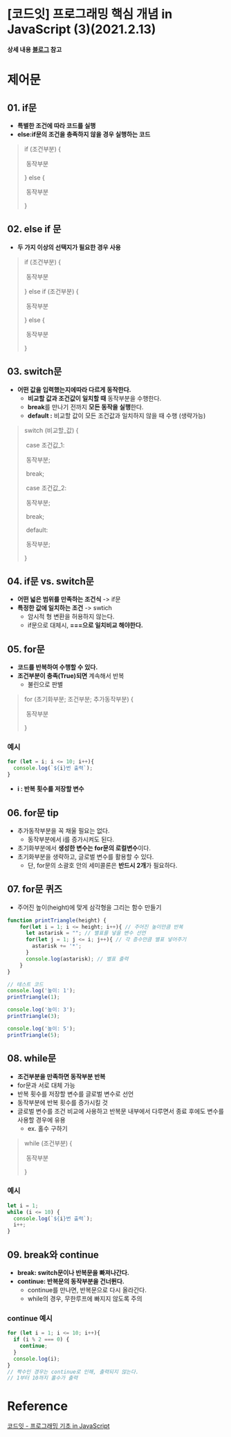 # [코드잇] 프로그래밍 핵심 개념 in JavaScript (3)(2021.2.13)



**상세 내용 [블로그](https://greedysiru.tistory.com/201?category=860707) 참고**



# 제어문

## 01. if문

* **특별한 조건에 따라 코드를 실행**
* **else:if문의 조건을 충족하지 않을 경우 실행하는 코드**

> if (조건부분) {
>
> ​		동작부분
>
> } else {
>
> ​		동작부분
>
> }



## 02. else if 문

* **두 가지 이상의 선택지가 필요한 경우 사용**

> if (조건부분) {
>
> ​		동작부분
>
> } else if (조건부분) {
>
> ​		동작부분
>
> } else {
>
> ​		동작부분
>
> }



## 03. switch문

* **어떤 값을 입력했는지에따라 다르게 동작한다.**
  * **비교할 값과 조건값이 일치할 때** 동작부분을 수행한다.
  * **break**를 만나기 전까지 **모든 동작을 실행**한다.
  * **default :** 비교할 값이 모든 조건값과 일치하지 않을 때 수행 (생략가능)

> switch (비교할_값) {
>
> ​	case 조건값_1:
>
> ​		동작부분;
>
> ​		break;
>
> ​	case 조건값_2:
>
> ​		동작부분;
>
> ​		break;
>
> ​	default:
>
> ​		동작부분;
>
> }



## 04. if문 vs. switch문

* **어떤 넓은 범위를 만족하는 조건식** -> if문
* **특정한 값에 일치하는 조건** -> swtich
  * 암시적 형 변환을 허용하지 않는다.
  * if문으로 대체시, **===으로 일치비교 해야한다.**



## 05. for문

* **코드를 반복하여 수행할 수 있다.**
* **조건부분이 충족(True)되면** 계속해서 반복
  * 불린으로 판별

> for (초기화부분; 조건부분; 추가동작부분) {
>
> ​		동작부분
>
> }



### 예시

```JavaScript
for (let = i; i <= 10; i++){
  console.log(`${i}번 출력`);
}
```

* **i : 반복 횟수를 저장할 변수**



## 06. for문 tip

* 추가동작부분을 꼭 채울 필요는 없다.
  * 동작부분에서 i를 증가시켜도 된다.
* 초기화부분에서 **생성한 변수는 for문의 로컬변수**이다.
* 초기화부분을 생략하고, 글로벌 변수를 활용할 수 있다.
  * 단, for문의 소괄호 안의 세미콜론은 **반드시 2개**가 필요하다.



## 07. for문 퀴즈

* 주어진 높이(height)에 맞게 삼각형을 그리는 함수 만들기

```JavaScript
function printTriangle(height) {
	for(let i = 1; i <= height; i++){ // 주어진 높이만큼 반복
	  let astarisk = ""; // 별표를 넣을 변수 선언
	  for(let j = 1; j <= i; j++){ // 각 층수만큼 별표 넣어주기
	    astarisk += '*';
	  }
	  console.log(astarisk); // 별표 출력
	}
}

// 테스트 코드
console.log('높이: 1');
printTriangle(1);

console.log('높이: 3');
printTriangle(3);

console.log('높이: 5');
printTriangle(5);
```



## 08. while문

* **조건부분을 만족하면 동작부분 반복**
* for문과 서로 대체 가능
* 반복 횟수를 저장할 변수를 글로벌 변수로 선언
* 동작부분에 반복 횟수를 증가시킬 것
* 글로벌 변수를 조건 비교에 사용하고 반복문 내부에서 다루면서 종료 후에도 변수를 사용할 경우에 유용
  * ex. 홀수 구하기

> while (조건부분) {
>
> ​		동작부분
>
> }



### 예시

```JavaScript
let i = 1;
while (i <= 10) {
  console.log(`${i}번 출력`);
  i++;
}
```



## 09. break와 continue

* **break: switch문이나 반복문을 빠져나간다.**
* **continue: 반복문의 동작부분을 건너뛴다.**
  * continue를 만나면, 반복문으로 다시 올라간다.
  * while의 경우, 무한루프에 빠지지 않도록 주의



### continue 예시

```Javascript
for (let i = 1; i <= 10; i++){
  if (i % 2 === 0) {
    continue;
  }
  console.log(i);
}
// 짝수인 경우는 continue로 인해, 출력되지 않는다.
// 1부터 10까지 홀수가 출력
```



# Reference

[코드잇 - 프로그래밍 기초 in JavaScript](https://www.codeit.kr/courses/intro-to-programming-in-javascript)